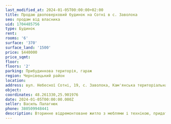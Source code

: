 ```yaml
---
last_modified_at: 2024-01-05T00:00:00+02:00
title: Продаю двоповерховий будинок на Сотні в с. Заволока
seo: продам від власника
uid: 1704485756
type: Будинок
rent:
rooms: '6'
surface: '370'
surface_land: '1500'
price: $440000
price_sqmt:
floor:
floors: '2'
parking: Прибудинкова територія, гараж
region: Чернівецький район
location:
address: вул. Небесної Сотні, 19, с. Заволока, Кам'янська територіальна громада
object:
coordinates: 48.261330,25.901976
date: 2024-01-05T00:00:00.000Z
seller: Василь Палагнюк
phone: 380509948441
description: Вторинне відремонтоване житло з меблями і технікою, придатне та готове для проживання
---
```


